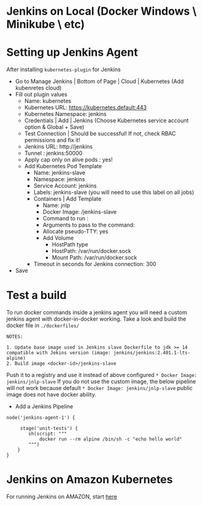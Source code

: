 # Jenkins on Local (Docker Windows \ Minikube \ etc)

# Setting up Jenkins Agent

After installing `kubernetes-plugin` for Jenkins

- Go to Manage Jenkins | Bottom of Page | Cloud | Kubernetes (Add kubenretes cloud)
- Fill out plugin values
  - Name: kubernetes
  - Kubernetes URL: https://kubernetes.default:443
  - Kubernetes Namespace: jenkins
  - Credentials | Add | Jenkins (Choose Kubernetes service account option & Global + Save)
  - Test Connection | Should be successful! If not, check RBAC permissions and fix it!
  - Jenkins URL: http://jenkins
  - Tunnel : jenkins:50000
  - Apply cap only on alive pods : yes!
  - Add Kubernetes Pod Template
    - Name: jenkins-slave
    - Namespace: jenkins
    - Service Account: jenkins
    - Labels: jenkins-slave (you will need to use this label on all jobs)
    - Containers | Add Template
      - Name: jnlp
      - Docker Image: <docker-id>/jenkins-slave
      - Command to run : <Make this blank>
      - Arguments to pass to the command: <Make this blank>
      - Allocate pseudo-TTY: yes
      - Add Volume
        - HostPath type
        - HostPath: /var/run/docker.sock
        - Mount Path: /var/run/docker.sock
    - Timeout in seconds for Jenkins connection: 300
- Save

# Test a build

To run docker commands inside a jenkins agent you will need a custom jenkins agent with docker-in-docker working.
Take a look and build the docker file in `./dockerfiles/`

```
NOTES:

1. Update base image used in Jenkins slave Dockerfile to jdk >= 14 compatible with Jekins version (image: jenkins/jenkins:2.401.1-lts-alpine)
2. Build image <docker-id>/jenkins-slave
```

Push it to a registry and use it instead of above configured `* Docker Image: jenkins/jnlp-slave`
If you do not use the custom image, the below pipeline will not work because default `* Docker Image: jenkins/jnlp-slave` public image does not have docker ability.

- Add a Jenkins Pipeline

```
node('jenkins-agent-1') {

     stage('unit-tests') {
        sh(script: """
            docker run --rm alpine /bin/sh -c "echo hello world"
        """)
    }
}
```

# Jenkins on Amazon Kubernetes

For running Jenkins on AMAZON, start [here](./amazon-eks/readme.md)
